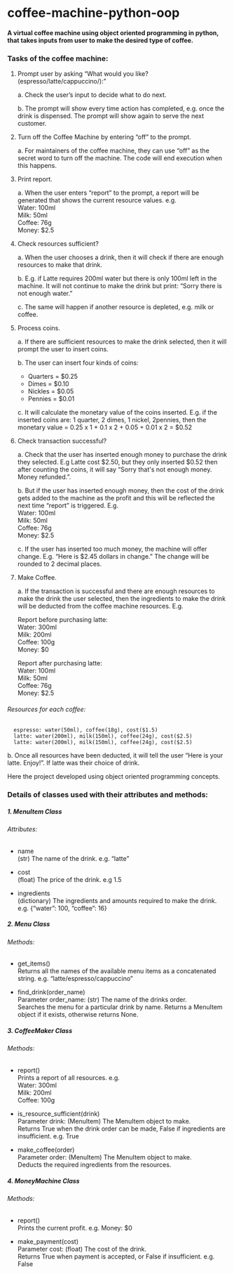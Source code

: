 # coffee-machine-python-oop

#### A virtual coffee machine using object oriented programming in python, that takes inputs from user to make the desired type of coffee.

### Tasks of the coffee machine:

1. Prompt user by asking “What would you like? (espresso/latte/cappuccino/):”
   
   a. Check the user’s input to decide what to do next.
   
   b. The prompt will show every time action has completed, e.g. once the drink is dispensed. The prompt will show again to serve the next customer.

2. Turn off the Coffee Machine by entering “off” to the prompt.
   
   a. For maintainers of the coffee machine, they can use “off” as the secret word to turn off the machine. The code will end execution when this happens.

3. Print report.
   
   a. When the user enters “report” to the prompt, a report will be generated that shows the current resource values. 
   e.g. <br />
        Water: 100ml<br />
        Milk: 50ml<br />
        Coffee: 76g<br />
        Money: $2.5

4. Check resources sufficient?
   
   a. When the user chooses a drink, then it will check if there are enough resources to make that drink.
   
   b. E.g. if Latte requires 200ml water but there is only 100ml left in the machine. It will not continue to make the drink but print: “Sorry there is not enough water.”
   
   c. The same will happen if another resource is depleted, e.g. milk or coffee.

5. Process coins.
   
   a. If there are sufficient resources to make the drink selected, then it will prompt the user to insert coins.
   
   b. The user can insert four kinds of coins:
      * Quarters = $0.25
      * Dimes = $0.10
      * Nickles = $0.05
      * Pennies = $0.01
  
   c. It will calculate the monetary value of the coins inserted. E.g. if the inserted coins are: 1 quarter, 2 dimes, 1 nickel, 2pennies, 
     then the monetary value = 0.25 x 1 + 0.1 x 2 + 0.05 + 0.01 x 2 = $0.52
     
6. Check transaction successful?
  
   a. Check that the user has inserted enough money to purchase the drink they selected. E.g Latte cost $2.50, but they only inserted $0.52 then after counting the coins, it will say “Sorry that's not enough money. Money refunded.”.
  
   b. But if the user has inserted enough money, then the cost of the drink gets added to the machine as the profit and this will be reflected the next time “report” is triggered. E.g. <br />
       Water: 100ml<br />
       Milk: 50ml<br />
       Coffee: 76g<br />
       Money: $2.5
  
   c. If the user has inserted too much money, the machine will offer change. E.g. “Here is $2.45 dollars in change.” The change will be rounded to 2 decimal places.

7. Make Coffee.
  
   a. If the transaction is successful and there are enough resources to make the drink the user selected, then the ingredients to make the drink will be deducted from the coffee machine resources. E.g.<br /> 
    
    Report before purchasing latte:<br /> 
      Water: 300ml<br />
      Milk: 200ml<br />
      Coffee: 100g<br />
      Money: $0<br />
      
      Report after purchasing latte:<br />
      Water: 100ml<br />
      Milk: 50ml<br />
      Coffee: 76g<br />
      Money: $2.5
  ###### Resources for each coffee:
      espresso: water(50ml), coffee(18g), cost($1.5)
      latte: water(200ml), milk(150ml), coffee(24g), cost($2.5)
      latte: water(200ml), milk(150ml), coffee(24g), cost($2.5)
      
  
   b. Once all resources have been deducted, it will tell the user “Here is your latte. Enjoy!”. If latte was their choice of drink.
  
Here the project developed using object oriented programming concepts.
  
### Details of classes used with their attributes and methods:

##### 1. MenuItem Class</span> 
###### Attributes:
- name<br />
(str) The name of the drink. e.g. “latte”

- cost<br />
(float) The price of the drink. e.g 1.5

- ingredients<br />
(dictionary) The ingredients and amounts required to make the drink. e.g. {“water”: 100, “coffee”: 16}

##### 2. Menu Class
###### Methods:
- get_items()<br />
Returns all the names of the available menu items as a concatenated string. e.g. “latte/espresso/cappuccino”

- find_drink(order_name)<br />
Parameter order_name: (str) The name of the drinks order.<br />
Searches the menu for a particular drink by name. Returns a MenuItem object if it exists, otherwise returns None.

##### 3. CoffeeMaker Class
###### Methods:
- report()<br />
Prints a report of all resources. e.g.<br />
Water: 300ml<br />
Milk: 200ml<br />
Coffee: 100g

- is_resource_sufficient(drink)<br />
Parameter drink: (MenuItem) The MenuItem object to make.<br />
Returns True when the drink order can be made, False if ingredients are insufficient. e.g. True

- make_coffee(order)<br />
Parameter order: (MenuItem) The MenuItem object to make.<br />
Deducts the required ingredients from the resources.

##### 4. MoneyMachine Class
###### Methods:
- report()<br />
Prints the current profit. e.g. Money: $0

- make_payment(cost)<br />
Parameter cost: (float) The cost of the drink.<br />
Returns True when payment is accepted, or False if insufficient. e.g. False
  
  
  
  
  
